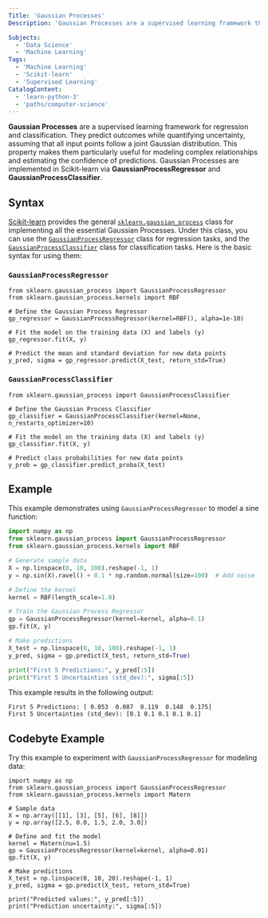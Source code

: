 ```yaml
---
Title: 'Gaussian Processes'
Description: 'Gaussian Processes are a supervised learning framework that predicts outcomes as distributions, assuming any set of input points follows a joint Gaussian distribution.'

Subjects:
  - 'Data Science'
  - 'Machine Learning'
Tags:
  - 'Machine Learning'
  - 'Scikit-learn'
  - 'Supervised Learning'
CatalogContent:
  - 'learn-python-3'
  - 'paths/computer-science'
---
```


**Gaussian Processes** are a supervised learning framework for regression and classification. They predict outcomes while quantifying uncertainty, assuming that all input points follow a joint Gaussian distribution. This property makes them particularly useful for modeling complex relationships and estimating the confidence of predictions. Gaussian Processes are implemented in Scikit-learn via **GaussianProcessRegressor** and **GaussianProcessClassifier**.

## Syntax

[Scikit-learn](https://www.codecademy.com/resources/docs/sklearn) provides the general [`sklearn.gaussian_process`](https://scikit-learn.org/stable/modules/gaussian_process.html) class for implementing all the essential Gaussian Processes. Under this class, you can use the [`GaussianProcessRegressor`](https://scikit-learn.org/stable/modules/generated/sklearn.gaussian_process.GaussianProcessRegressor.html#sklearn.gaussian_process.GaussianProcessRegressor) class for regression tasks, and the [`GaussianProcessClassifier`](https://scikit-learn.org/stable/modules/generated/sklearn.gaussian_process.GaussianProcessClassifier.html#sklearn.gaussian_process.GaussianProcessClassifier) class for classification tasks. Here is the basic syntax for using them:

### `GaussianProcessRegressor`

```pseudo
from sklearn.gaussian_process import GaussianProcessRegressor
from sklearn.gaussian_process.kernels import RBF

# Define the Gaussian Process Regressor
gp_regressor = GaussianProcessRegressor(kernel=RBF(), alpha=1e-10)

# Fit the model on the training data (X) and labels (y)
gp_regressor.fit(X, y)

# Predict the mean and standard deviation for new data points
y_pred, sigma = gp_regressor.predict(X_test, return_std=True)
```

### `GaussianProcessClassifier` 

```pseudo
from sklearn.gaussian_process import GaussianProcessClassifier

# Define the Gaussian Process Classifier
gp_classifier = GaussianProcessClassifier(kernel=None, n_restarts_optimizer=10)

# Fit the model on the training data (X) and labels (y)
gp_classifier.fit(X, y)

# Predict class probabilities for new data points
y_prob = gp_classifier.predict_proba(X_test)
```

## Example

This example demonstrates using `GaussianProcessRegressor` to model a sine function:

```py
import numpy as np
from sklearn.gaussian_process import GaussianProcessRegressor
from sklearn.gaussian_process.kernels import RBF

# Generate sample data
X = np.linspace(0, 10, 100).reshape(-1, 1)
y = np.sin(X).ravel() + 0.1 * np.random.normal(size=100)  # Add noise

# Define the kernel
kernel = RBF(length_scale=1.0)

# Train the Gaussian Process Regressor
gp = GaussianProcessRegressor(kernel=kernel, alpha=0.1)
gp.fit(X, y)

# Make predictions
X_test = np.linspace(0, 10, 100).reshape(-1, 1)
y_pred, sigma = gp.predict(X_test, return_std=True)

print("First 5 Predictions:", y_pred[:5])
print("First 5 Uncertainties (std_dev):", sigma[:5])
```

This example results in the following output:

```shell
First 5 Predictions: [ 0.053  0.087  0.119  0.148  0.175]
First 5 Uncertainties (std_dev): [0.1 0.1 0.1 0.1 0.1]
```

## Codebyte Example

Try this example to experiment with `GaussianProcessRegressor` for modeling data:

```codebyte/python
import numpy as np
from sklearn.gaussian_process import GaussianProcessRegressor
from sklearn.gaussian_process.kernels import Matern

# Sample data
X = np.array([[1], [3], [5], [6], [8]])
y = np.array([2.5, 0.0, 1.5, 2.0, 3.0])

# Define and fit the model
kernel = Matern(nu=1.5)
gp = GaussianProcessRegressor(kernel=kernel, alpha=0.01)
gp.fit(X, y)

# Make predictions
X_test = np.linspace(0, 10, 20).reshape(-1, 1)
y_pred, sigma = gp.predict(X_test, return_std=True)

print("Predicted values:", y_pred[:5])
print("Prediction uncertainty:", sigma[:5])
```
